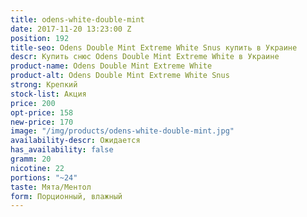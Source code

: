 ```yaml
---
title: odens-white-double-mint
date: 2017-11-20 13:23:00 Z
position: 192
title-seo: Odens Double Mint Extreme White Snus купить в Украине
descr: Купить снюс Odens Double Mint Extreme White в Украине
product-name: Odens Double Mint Extreme White
product-alt: Odens Double Mint Extreme White Snus
strong: Крепкий
stock-list: Акция
price: 200
opt-price: 158
new-price: 170
image: "/img/products/odens-white-double-mint.jpg"
availability-descr: Ожидается
has_availability: false
gramm: 20
nicotine: 22
portions: "~24"
taste: Мята/Ментол
form: Порционный, влажный
---
```


